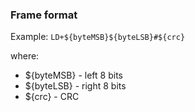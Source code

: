 ### Frame format

Example:
`LD+${byteMSB}${byteLSB}#${crc}`

where:

- ${byteMSB} - left 8 bits
- ${byteLSB} - right 8 bits
- ${crc} - CRC

